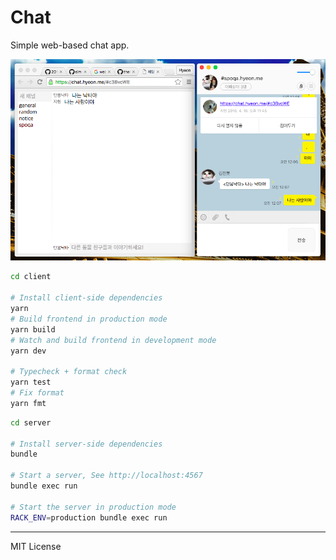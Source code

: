 Chat
========
Simple web-based chat app.

![Sample Image]

```bash
cd client

# Install client-side dependencies
yarn
# Build frontend in production mode
yarn build
# Watch and build frontend in development mode
yarn dev

# Typecheck + format check
yarn test
# Fix format
yarn fmt
```
```bash
cd server

# Install server-side dependencies
bundle

# Start a server, See http://localhost:4567
bundle exec run

# Start the server in production mode
RACK_ENV=production bundle exec run
```

--------

MIT License

[Sample Image]: https://raw.githubusercontent.com/simnalamburt/i/master/chat/sample.png
